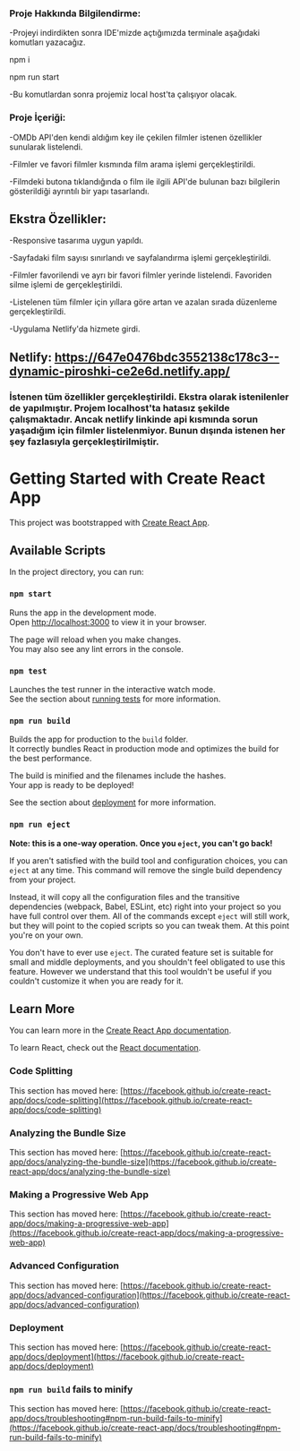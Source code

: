 ### Proje Hakkında Bilgilendirme:

-Projeyi indirdikten sonra IDE'mizde açtığımızda terminale aşağıdaki komutları yazacağız.

npm i

npm run start

-Bu komutlardan sonra projemiz local host'ta çalışıyor olacak.

### Proje İçeriği:

-OMDb API'den kendi aldığım key ile çekilen filmler istenen özellikler sunularak listelendi.

-Filmler ve favori filmler kısmında film arama işlemi gerçekleştirildi.

-Filmdeki butona tıklandığında o film ile ilgili API'de bulunan bazı bilgilerin gösterildiği ayrıntılı bir yapı tasarlandı.

## Ekstra Özellikler:
-Responsive tasarıma uygun yapıldı.

-Sayfadaki film sayısı sınırlandı ve sayfalandırma işlemi gerçekleştirildi.

-Filmler favorilendi ve ayrı bir favori filmler yerinde listelendi. Favoriden silme işlemi de gerçekleştirildi.

-Listelenen tüm filmler için yıllara göre artan ve azalan sırada düzenleme gerçekleştirildi.

-Uygulama Netlify'da hizmete girdi. 

## Netlify: https://647e0476bdc3552138c178c3--dynamic-piroshki-ce2e6d.netlify.app/ 

### İstenen tüm özellikler gerçekleştirildi. Ekstra olarak istenilenler de yapılmıştır. Projem localhost'ta hatasız şekilde çalışmaktadır. Ancak netlify linkinde api kısmında sorun yaşadığım için filmler listelenmiyor. Bunun dışında istenen her şey fazlasıyla gerçekleştirilmiştir.



# Getting Started with Create React App

This project was bootstrapped with [Create React App](https://github.com/facebook/create-react-app).

## Available Scripts

In the project directory, you can run:

### `npm start`

Runs the app in the development mode.\
Open [http://localhost:3000](http://localhost:3000) to view it in your browser.

The page will reload when you make changes.\
You may also see any lint errors in the console.

### `npm test`

Launches the test runner in the interactive watch mode.\
See the section about [running tests](https://facebook.github.io/create-react-app/docs/running-tests) for more information.

### `npm run build`

Builds the app for production to the `build` folder.\
It correctly bundles React in production mode and optimizes the build for the best performance.

The build is minified and the filenames include the hashes.\
Your app is ready to be deployed!

See the section about [deployment](https://facebook.github.io/create-react-app/docs/deployment) for more information.

### `npm run eject`

**Note: this is a one-way operation. Once you `eject`, you can't go back!**

If you aren't satisfied with the build tool and configuration choices, you can `eject` at any time. This command will remove the single build dependency from your project.

Instead, it will copy all the configuration files and the transitive dependencies (webpack, Babel, ESLint, etc) right into your project so you have full control over them. All of the commands except `eject` will still work, but they will point to the copied scripts so you can tweak them. At this point you're on your own.

You don't have to ever use `eject`. The curated feature set is suitable for small and middle deployments, and you shouldn't feel obligated to use this feature. However we understand that this tool wouldn't be useful if you couldn't customize it when you are ready for it.

## Learn More

You can learn more in the [Create React App documentation](https://facebook.github.io/create-react-app/docs/getting-started).

To learn React, check out the [React documentation](https://reactjs.org/).

### Code Splitting

This section has moved here: [https://facebook.github.io/create-react-app/docs/code-splitting](https://facebook.github.io/create-react-app/docs/code-splitting)

### Analyzing the Bundle Size

This section has moved here: [https://facebook.github.io/create-react-app/docs/analyzing-the-bundle-size](https://facebook.github.io/create-react-app/docs/analyzing-the-bundle-size)

### Making a Progressive Web App

This section has moved here: [https://facebook.github.io/create-react-app/docs/making-a-progressive-web-app](https://facebook.github.io/create-react-app/docs/making-a-progressive-web-app)

### Advanced Configuration

This section has moved here: [https://facebook.github.io/create-react-app/docs/advanced-configuration](https://facebook.github.io/create-react-app/docs/advanced-configuration)

### Deployment

This section has moved here: [https://facebook.github.io/create-react-app/docs/deployment](https://facebook.github.io/create-react-app/docs/deployment)

### `npm run build` fails to minify

This section has moved here: [https://facebook.github.io/create-react-app/docs/troubleshooting#npm-run-build-fails-to-minify](https://facebook.github.io/create-react-app/docs/troubleshooting#npm-run-build-fails-to-minify)
